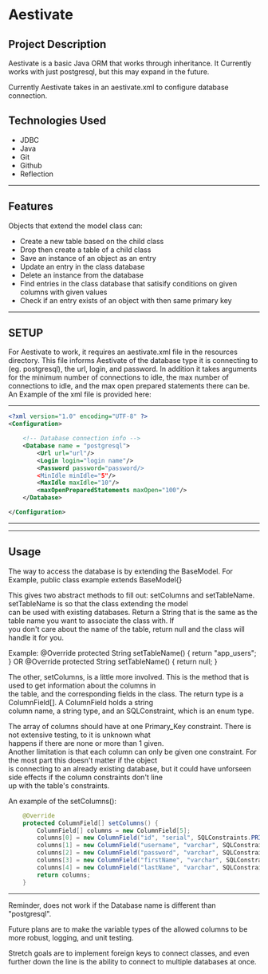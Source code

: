 # Aestivate

## Project Description
Aestivate is a basic Java ORM that works through inheritance. It Currently works with
just postgresql, but this may expand in the future.

Currently Aestivate takes in an aestivate.xml to configure database connection.

## Technologies Used
* JDBC
* Java
* Git
* Github
* Reflection

---------------------
## Features
Objects that extend the model class can:  
* Create a new table based on the child class  
* Drop then create a table of a child class  
* Save an instance of an object as an entry  
* Update an entry in the class database  
* Delete an instance from the database  
* Find entries in the class database that satisify conditions on given columns with given values  
* Check if an entry exists of an object with then same primary key  

-------------------

## SETUP

For Aestivate to work, it requires an aestivate.xml file in the resources directory.
This file informs Aestivate of the database type it is connecting to (eg. postgresql),
the url, login, and password. In addition it takes arguments for the minimum number of
connections to idle, the max number of connections to idle, and the max open prepared
statements there can be. An Example of the xml file is provided here:

-----------------------------------------------
~~~ xml
<?xml version="1.0" encoding="UTF-8" ?>
<Configuration>

    <!-- Database connection info -->
    <Database name = "postgresql">
        <Url url="url"/>
        <Login login="login name"/>
        <Password password="password/>
        <MinIdle minIdle="5"/>
        <MaxIdle maxIdle="10"/>
        <maxOpenPreparedStatements maxOpen="100"/>
    </Database>

</Configuration>
~~~
--------------------------------------------------------
--------------------------------------------------------
## Usage
The way to access the database is by extending the BaseModel. For Example, public class example extends BaseModel<example>{}

This gives two abstract methods to fill out: setColumns and setTableName. setTableName is so that the class extending the model  
can be used with existing databases. Return a String that is the same as the table name you want to associate the class with. If  
you don't care about the name of the table, return null and the class will handle it for you.  

Example:
    @Override
    protected String setTableName() {
        return "app_users";
    }
OR
    @Override
    protected String setTableName() {
        return null;
    }

The other, setColumns, is a little more involved. This is the method that is used to get information about the columns in  
the table, and the corresponding fields in the class. The return type is a ColumnField[]. A ColumnField holds a string  
column name, a string type, and an SQLConstraint, which is an enum type.  

The array of columns should have at one Primary_Key constraint. There is not extensive testing, to it is unknown what  
happens if there are none or more than 1 given.  
Another limitation is that each column can only be given one constraint. For the most part this doesn't matter if the object  
is connecting to an already existing database, but it could have unforseen side effects if the column constraints don't line  
up with the table's constraints.  

An example of the setColumns():
~~~ java
    @Override
    protected ColumnField[] setColumns() {  
        ColumnField[] columns = new ColumnField[5];  
        columns[0] = new ColumnField("id", "serial", SQLConstraints.PRIMARY_KEY);  
        columns[1] = new ColumnField("username", "varchar", SQLConstraints.UNIQUE);  
        columns[2] = new ColumnField("password", "varchar", SQLConstraints.NOT_NULL);  
        columns[3] = new ColumnField("firstName", "varchar", SQLConstraints.NOT_NULL);  
        columns[4] = new ColumnField("lastName", "varchar", SQLConstraints.NOT_NULL);  
        return columns;
    }
~~~
-----------------------------------------------------------
Reminder, does not work if the Database name is different than "postgresql".

Future plans are to make the variable types of the allowed columns to be more robust, logging, and unit testing.

Stretch goals are to implement foreign keys to connect classes, and even further down the line is
the ability to connect to multiple databases at once.
